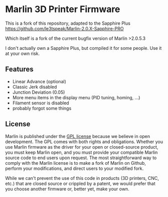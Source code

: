 # Marlin 3D Printer Firmware

This is a fork of this repository, adapted to the Sapphire Plus
https://github.com/le3tspeak/Marlin-2.0.X-Sapphire-PRO

Which itself is a fork of the current bugfix version of Marlin >2.0.5.3

I don't actually own a Sapphire Plus, but compiled it for some people. Use it at your own risk.

## Features

* Linear Advance (optional)
* Classic Jerk disabled
* Junction Deviation (0.05)
* More menu items in the display menu (PID tuning, homing, ...)
* Filament sensor is disabled
* probably forgot some things

## License

Marlin is published under the [GPL license](/LICENSE) because we believe in open development. The GPL comes with both rights and obligations. Whether you use Marlin firmware as the driver for your open or closed-source product, you must keep Marlin open, and you must provide your compatible Marlin source code to end users upon request. The most straightforward way to comply with the Marlin license is to make a fork of Marlin on Github, perform your modifications, and direct users to your modified fork.

While we can't prevent the use of this code in products (3D printers, CNC, etc.) that are closed source or crippled by a patent, we would prefer that you choose another firmware or, better yet, make your own.
